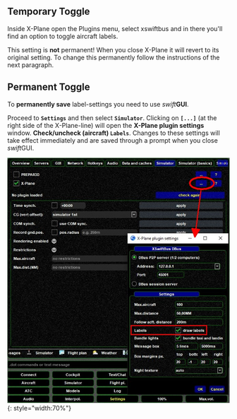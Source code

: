<!--
    SPDX-FileCopyrightText: Copyright (C) swift Project Community / Contributors
    SPDX-License-Identifier: GFDL-1.3-only
-->

## Temporary Toggle
Inside X-Plane open the Plugins menu, select xswiftbus and in there you'll find an option to toggle aircraft labels.

This setting is **not** permanent!
When you close X-Plane it will revert to its original setting.
To change this permanently follow the instructions of the next paragraph.

## Permanent Toggle
To **permanently save** label-settings you need to use *swift***GUI**.

Proceed to **``Settings``** and then select **``Simulator``**.
Clicking on **``[...]``** (at the right side of the X-Plane-line) will open the **X-Plane plugin settings** window.
**Check/uncheck (aircraft) ``Labels``**.
Changes to these settings will take effect immediately and are saved through a prompt when you close *swift*GUI.

![](./../../../img/swift_toggling_aircraft-labels_swiftGUI.jpg){: style="width:70%"}
